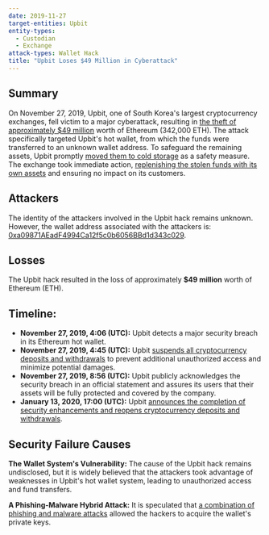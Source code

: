 ```yaml
---
date: 2019-11-27
target-entities: Upbit
entity-types: 
  - Custodian
  - Exchange
attack-types: Wallet Hack
title: "Upbit Loses $49 Million in Cyberattack"
---
```


## Summary

On November 27, 2019, Upbit, one of South Korea's largest cryptocurrency exchanges, fell victim to a major cyberattack, resulting in [the theft of approximately $49 million](https://www.coindesk.com/markets/2019/11/27/upbit-is-the-seventh-major-crypto-exchange-hack-of-2019/) worth of Ethereum (342,000 ETH). The attack specifically targeted Upbit's hot wallet, from which the funds were transferred to an unknown wallet address. To safeguard the remaining assets, Upbit promptly [moved them to cold storage](https://www.coindesk.com/markets/2020/01/14/upbit-exchange-resumes-ether-services-months-after-49m-hack/) as a safety measure. The exchange took immediate action, [replenishing the stolen funds with its own assets](https://upbit.com/service_center/notice?id=1085) and ensuring no impact on its customers.

## Attackers

The identity of the attackers involved in the Upbit hack remains unknown. However, the wallet address associated with the attackers is: [0xa09871AEadF4994Ca12f5c0b6056BBd1d343c029](https://etherscan.io/address/a09871aeadf4994ca12f5c0b6056bbd1d343c029).

## Losses

The Upbit hack resulted in the loss of approximately **$49 million** worth of Ethereum (ETH). 

## Timeline:

- **November 27, 2019, 4:06 (UTC):** Upbit detects a major security breach in its Ethereum hot wallet.
- **November 27, 2019, 4:45 (UTC):** Upbit [suspends all cryptocurrency deposits and withdrawals](https://sg.upbit.com/service_center/notice?id=2310) to prevent additional unauthorized access and minimize potential damages.
- **November 27, 2019, 8:56 (UTC):** Upbit publicly acknowledges the security breach in an official statement and assures its users that their assets will be fully protected and covered by the company.
- **January 13, 2020, 17:00 (UTC):** Upbit [announces the completion of security enhancements and reopens cryptocurrency deposits and withdrawals](https://sg.upbit.com/service_center/notice?id=2333).

## Security Failure Causes

**The Wallet System's Vulnerability:** The cause of the Upbit hack remains undisclosed, but it is widely believed that the attackers took advantage of weaknesses in Upbit's hot wallet system, leading to unauthorized access and fund transfers. 

**A Phishing-Malware Hybrid Attack:** It is speculated that [a combination of phishing and malware attacks](https://medium.com/@Web3verseAcad/breaking-down-the-upbit-heist-everything-you-need-to-know-556617c31c22) allowed the hackers to acquire the wallet's private keys.